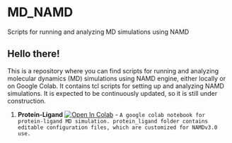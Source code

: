 # MD_NAMD
Scripts for running and analyzing MD simulations using NAMD

## Hello there!
This is a repository where you can find scripts for running and analyzing molecular dynamics (MD) simulations using NAMD engine, either locally or on Google Colab. It contains tcl scripts for setting up and analyzing NAMD simulations. It is expected to be continuously updated, so it is still under construction.

1. **Protein-Ligand** [![Open In Colab](https://colab.research.google.com/assets/colab-badge.svg)](https://colab.research.google.com/drive/18ztQ3R1hZK7bSxV7NoRZbTYbpIUxNSVr?authuser=2#scrollTo=KYJAfXjNXUUj) - `A google colab notebook for protein-ligand MD simulation. protein_ligand folder contains editable configuration files, which are customized for NAMDv3.0 use.`

